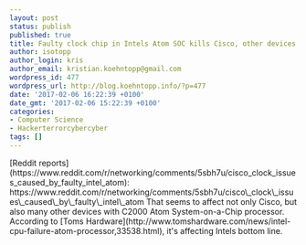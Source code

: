 ```yaml
---
layout: post
status: publish
published: true
title: Faulty clock chip in Intels Atom SOC kills Cisco, other devices
author: isotopp
author_login: kris
author_email: kristian.koehntopp@gmail.com
wordpress_id: 477
wordpress_url: http://blog.koehntopp.info/?p=477
date: '2017-02-06 16:22:39 +0100'
date_gmt: '2017-02-06 15:22:39 +0100'
categories:
- Computer Science
- Hackerterrorcybercyber
tags: []
---
```

<p>[Reddit reports](https://www.reddit.com/r/networking/comments/5sbh7u/cisco_clock_issues_caused_by_faulty_intel_atom): https://www.reddit.com/r/networking/comments/5sbh7u/cisco\_clock\_issues\_caused\_by\_faulty\_intel\_atom That seems to affect not only Cisco, but also many other devices with C2000 Atom System-on-a-Chip processor. According to [Toms Hardware](http://www.tomshardware.com/news/intel-cpu-failure-atom-processor,33538.html), it's affecting Intels bottom line.</p>
